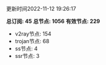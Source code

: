 更新时间2022-11-12 19:26:17

**总订阅: 45**
**总节点: 1056**
**有效节点: 229**
- v2ray节点: 154
- trojan节点: 68
- ss节点: 4
- ssr节点: 3
